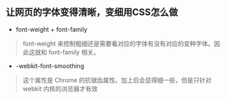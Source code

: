 ## 让网页的字体变得清晰，变细用CSS怎么做

* font-weight + font-family
>font-weight 来控制粗细还是需要看对应的字体有没有对应的变种字体。因此这就和 font-family 相关。

* -webkit-font-smoothing
> 这个属性是 Chrome 的抗锯齿属性。加上后会显得细一些，但是只针对 webkit 内核的浏览器才有效